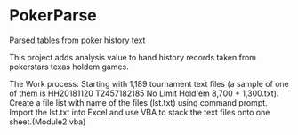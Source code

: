 # PokerParse
Parsed tables from poker history text

This project adds analysis value to hand history records taken from pokerstars texas holdem games.


The Work process:
Starting with 1,189 tournament text files (a sample of one of them is HH20181120 T2457182185 No Limit Hold'em 8,700 + 1,300.txt).
Create a file list with name of the files (lst.txt) using command prompt.
Import the lst.txt into Excel and use VBA to stack the text files onto one sheet.(Module2.vba)

